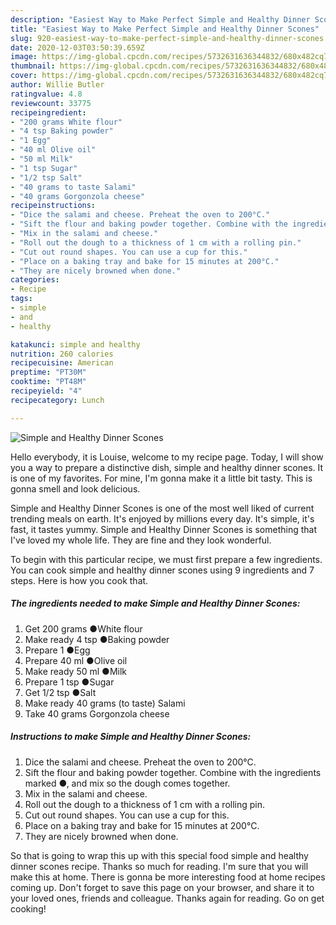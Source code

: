 ```yaml
---
description: "Easiest Way to Make Perfect Simple and Healthy Dinner Scones"
title: "Easiest Way to Make Perfect Simple and Healthy Dinner Scones"
slug: 920-easiest-way-to-make-perfect-simple-and-healthy-dinner-scones
date: 2020-12-03T03:50:39.659Z
image: https://img-global.cpcdn.com/recipes/5732631636344832/680x482cq70/simple-and-healthy-dinner-scones-recipe-main-photo.jpg
thumbnail: https://img-global.cpcdn.com/recipes/5732631636344832/680x482cq70/simple-and-healthy-dinner-scones-recipe-main-photo.jpg
cover: https://img-global.cpcdn.com/recipes/5732631636344832/680x482cq70/simple-and-healthy-dinner-scones-recipe-main-photo.jpg
author: Willie Butler
ratingvalue: 4.8
reviewcount: 33775
recipeingredient:
- "200 grams White flour"
- "4 tsp Baking powder"
- "1 Egg"
- "40 ml Olive oil"
- "50 ml Milk"
- "1 tsp Sugar"
- "1/2 tsp Salt"
- "40 grams to taste Salami"
- "40 grams Gorgonzola cheese"
recipeinstructions:
- "Dice the salami and cheese. Preheat the oven to 200°C."
- "Sift the flour and baking powder together. Combine with the ingredients marked ●, and mix so the dough comes together."
- "Mix in the salami and cheese."
- "Roll out the dough to a thickness of 1 cm with a rolling pin."
- "Cut out round shapes. You can use a cup for this."
- "Place on a baking tray and bake for 15 minutes at 200°C."
- "They are nicely browned when done."
categories:
- Recipe
tags:
- simple
- and
- healthy

katakunci: simple and healthy 
nutrition: 260 calories
recipecuisine: American
preptime: "PT30M"
cooktime: "PT48M"
recipeyield: "4"
recipecategory: Lunch

---
```



![Simple and Healthy Dinner Scones](https://img-global.cpcdn.com/recipes/5732631636344832/680x482cq70/simple-and-healthy-dinner-scones-recipe-main-photo.jpg)

Hello everybody, it is Louise, welcome to my recipe page. Today, I will show you a way to prepare a distinctive dish, simple and healthy dinner scones. It is one of my favorites. For mine, I'm gonna make it a little bit tasty. This is gonna smell and look delicious.



Simple and Healthy Dinner Scones is one of the most well liked of current trending meals on earth. It's enjoyed by millions every day. It's simple, it's fast, it tastes yummy. Simple and Healthy Dinner Scones is something that I've loved my whole life. They are fine and they look wonderful.


To begin with this particular recipe, we must first prepare a few ingredients. You can cook simple and healthy dinner scones using 9 ingredients and 7 steps. Here is how you cook that.

<!--inarticleads1-->

##### The ingredients needed to make Simple and Healthy Dinner Scones:

1. Get 200 grams ●White flour
1. Make ready 4 tsp ●Baking powder
1. Prepare 1 ●Egg
1. Prepare 40 ml ●Olive oil
1. Make ready 50 ml ●Milk
1. Prepare 1 tsp ●Sugar
1. Get 1/2 tsp ●Salt
1. Make ready 40 grams (to taste) Salami
1. Take 40 grams Gorgonzola cheese




<!--inarticleads2-->

##### Instructions to make Simple and Healthy Dinner Scones:

1. Dice the salami and cheese. Preheat the oven to 200°C.
1. Sift the flour and baking powder together. Combine with the ingredients marked ●, and mix so the dough comes together.
1. Mix in the salami and cheese.
1. Roll out the dough to a thickness of 1 cm with a rolling pin.
1. Cut out round shapes. You can use a cup for this.
1. Place on a baking tray and bake for 15 minutes at 200°C.
1. They are nicely browned when done.




So that is going to wrap this up with this special food simple and healthy dinner scones recipe. Thanks so much for reading. I'm sure that you will make this at home. There is gonna be more interesting food at home recipes coming up. Don't forget to save this page on your browser, and share it to your loved ones, friends and colleague. Thanks again for reading. Go on get cooking!
